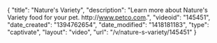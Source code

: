 {
    "title": "Nature's Variety",
    "description": "Learn more about Nature's Variety food for your pet. http:\/\/www.petco.com.",
    "videoid": "145451",
    "date_created": "1394762654",
    "date_modified": "1418181183",
    "type": "captivate",
    "layout": "video",
    "url": "\/v\/nature-s-variety\/145451"
}